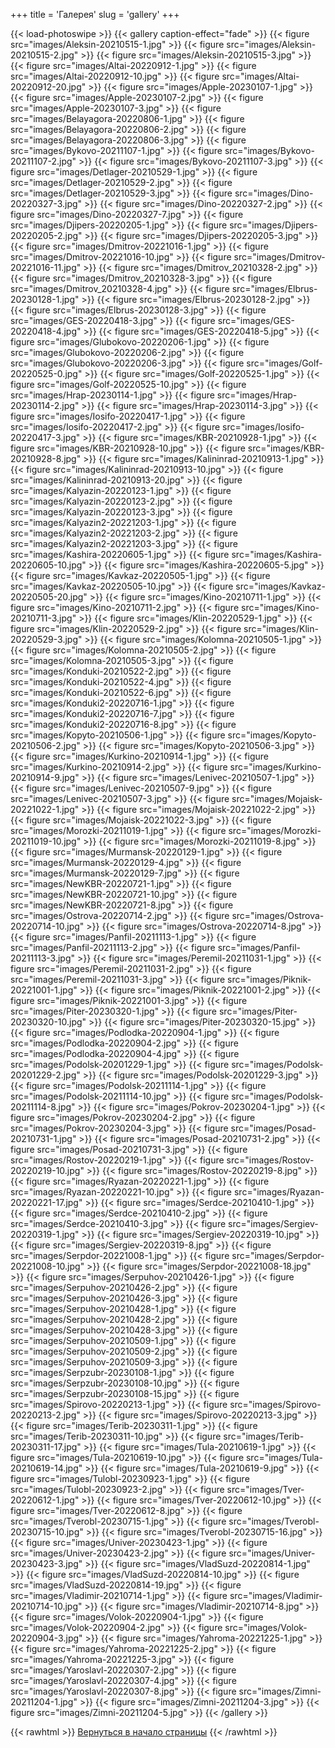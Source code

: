 +++
title = 'Галерея'
slug = 'gallery'
+++

{{< load-photoswipe >}}
{{< gallery caption-effect="fade" >}}
{{< figure src="images/Aleksin-20210515-1.jpg" >}}
{{< figure src="images/Aleksin-20210515-2.jpg" >}}
{{< figure src="images/Aleksin-20210515-3.jpg" >}}
{{< figure src="images/Altai-20220912-1.jpg" >}}
{{< figure src="images/Altai-20220912-10.jpg" >}}
{{< figure src="images/Altai-20220912-20.jpg" >}}
{{< figure src="images/Apple-20230107-1.jpg" >}}
{{< figure src="images/Apple-20230107-2.jpg" >}}
{{< figure src="images/Apple-20230107-3.jpg" >}}
{{< figure src="images/Belayagora-20220806-1.jpg" >}}
{{< figure src="images/Belayagora-20220806-2.jpg" >}}
{{< figure src="images/Belayagora-20220806-3.jpg" >}}
{{< figure src="images/Bykovo-20211107-1.jpg" >}}
{{< figure src="images/Bykovo-20211107-2.jpg" >}}
{{< figure src="images/Bykovo-20211107-3.jpg" >}}
{{< figure src="images/Detlager-20210529-1.jpg" >}}
{{< figure src="images/Detlager-20210529-2.jpg" >}}
{{< figure src="images/Detlager-20210529-3.jpg" >}}
{{< figure src="images/Dino-20220327-3.jpg" >}}
{{< figure src="images/Dino-20220327-2.jpg" >}}
{{< figure src="images/Dino-20220327-7.jpg" >}}
{{< figure src="images/Djipers-20220205-1.jpg" >}}
{{< figure src="images/Djipers-20220205-2.jpg" >}}
{{< figure src="images/Djipers-20220205-3.jpg" >}}
{{< figure src="images/Dmitrov-20221016-1.jpg" >}}
{{< figure src="images/Dmitrov-20221016-10.jpg" >}}
{{< figure src="images/Dmitrov-20221016-11.jpg" >}}
{{< figure src="images/Dmitrov_20210328-2.jpg" >}}
{{< figure src="images/Dmitrov_20210328-3.jpg" >}}
{{< figure src="images/Dmitrov_20210328-4.jpg" >}}
{{< figure src="images/Elbrus-20230128-1.jpg" >}}
{{< figure src="images/Elbrus-20230128-2.jpg" >}}
{{< figure src="images/Elbrus-20230128-3.jpg" >}}
{{< figure src="images/GES-20220418-3.jpg" >}}
{{< figure src="images/GES-20220418-4.jpg" >}}
{{< figure src="images/GES-20220418-5.jpg" >}}
{{< figure src="images/Glubokovo-20220206-1.jpg" >}}
{{< figure src="images/Glubokovo-20220206-2.jpg" >}}
{{< figure src="images/Glubokovo-20220206-3.jpg" >}}
{{< figure src="images/Golf-20220525-0.jpg" >}}
{{< figure src="images/Golf-20220525-1.jpg" >}}
{{< figure src="images/Golf-20220525-10.jpg" >}}
{{< figure src="images/Hrap-20230114-1.jpg" >}}
{{< figure src="images/Hrap-20230114-2.jpg" >}}
{{< figure src="images/Hrap-20230114-3.jpg" >}}
{{< figure src="images/Iosifo-20220417-1.jpg" >}}
{{< figure src="images/Iosifo-20220417-2.jpg" >}}
{{< figure src="images/Iosifo-20220417-3.jpg" >}}
{{< figure src="images/KBR-20210928-1.jpg" >}}
{{< figure src="images/KBR-20210928-10.jpg" >}}
{{< figure src="images/KBR-20210928-8.jpg" >}}
{{< figure src="images/Kalininrad-20210913-1.jpg" >}}
{{< figure src="images/Kalininrad-20210913-10.jpg" >}}
{{< figure src="images/Kalininrad-20210913-20.jpg" >}}
{{< figure src="images/Kalyazin-20220123-1.jpg" >}}
{{< figure src="images/Kalyazin-20220123-2.jpg" >}}
{{< figure src="images/Kalyazin-20220123-3.jpg" >}}
{{< figure src="images/Kalyazin2-20221203-1.jpg" >}}
{{< figure src="images/Kalyazin2-20221203-2.jpg" >}}
{{< figure src="images/Kalyazin2-20221203-3.jpg" >}}
{{< figure src="images/Kashira-20220605-1.jpg" >}}
{{< figure src="images/Kashira-20220605-10.jpg" >}}
{{< figure src="images/Kashira-20220605-5.jpg" >}}
{{< figure src="images/Kavkaz-20220505-1.jpg" >}}
{{< figure src="images/Kavkaz-20220505-10.jpg" >}}
{{< figure src="images/Kavkaz-20220505-20.jpg" >}}
{{< figure src="images/Kino-20210711-1.jpg" >}}
{{< figure src="images/Kino-20210711-2.jpg" >}}
{{< figure src="images/Kino-20210711-3.jpg" >}}
{{< figure src="images/Klin-20220529-1.jpg" >}}
{{< figure src="images/Klin-20220529-2.jpg" >}}
{{< figure src="images/Klin-20220529-3.jpg" >}}
{{< figure src="images/Kolomna-20210505-1.jpg" >}}
{{< figure src="images/Kolomna-20210505-2.jpg" >}}
{{< figure src="images/Kolomna-20210505-3.jpg" >}}
{{< figure src="images/Konduki-20210522-2.jpg" >}}
{{< figure src="images/Konduki-20210522-4.jpg" >}}
{{< figure src="images/Konduki-20210522-6.jpg" >}}
{{< figure src="images/Konduki2-20220716-1.jpg" >}}
{{< figure src="images/Konduki2-20220716-7.jpg" >}}
{{< figure src="images/Konduki2-20220716-8.jpg" >}}
{{< figure src="images/Kopyto-20210506-1.jpg" >}}
{{< figure src="images/Kopyto-20210506-2.jpg" >}}
{{< figure src="images/Kopyto-20210506-3.jpg" >}}
{{< figure src="images/Kurkino-20210914-1.jpg" >}}
{{< figure src="images/Kurkino-20210914-2.jpg" >}}
{{< figure src="images/Kurkino-20210914-9.jpg" >}}
{{< figure src="images/Lenivec-20210507-1.jpg" >}}
{{< figure src="images/Lenivec-20210507-9.jpg" >}}
{{< figure src="images/Lenivec-20210507-3.jpg" >}}
{{< figure src="images/Mojaisk-20221022-1.jpg" >}}
{{< figure src="images/Mojaisk-20221022-2.jpg" >}}
{{< figure src="images/Mojaisk-20221022-3.jpg" >}}
{{< figure src="images/Morozki-20211019-1.jpg" >}}
{{< figure src="images/Morozki-20211019-10.jpg" >}}
{{< figure src="images/Morozki-20211019-8.jpg" >}}
{{< figure src="images/Murmansk-20220129-1.jpg" >}}
{{< figure src="images/Murmansk-20220129-4.jpg" >}}
{{< figure src="images/Murmansk-20220129-7.jpg" >}}
{{< figure src="images/NewKBR-20220721-1.jpg" >}}
{{< figure src="images/NewKBR-20220721-10.jpg" >}}
{{< figure src="images/NewKBR-20220721-8.jpg" >}}
{{< figure src="images/Ostrova-20220714-2.jpg" >}}
{{< figure src="images/Ostrova-20220714-10.jpg" >}}
{{< figure src="images/Ostrova-20220714-8.jpg" >}}
{{< figure src="images/Panfil-20211113-1.jpg" >}}
{{< figure src="images/Panfil-20211113-2.jpg" >}}
{{< figure src="images/Panfil-20211113-3.jpg" >}}
{{< figure src="images/Peremil-20211031-1.jpg" >}}
{{< figure src="images/Peremil-20211031-2.jpg" >}}
{{< figure src="images/Peremil-20211031-3.jpg" >}}
{{< figure src="images/Piknik-20221001-1.jpg" >}}
{{< figure src="images/Piknik-20221001-2.jpg" >}}
{{< figure src="images/Piknik-20221001-3.jpg" >}}
{{< figure src="images/Piter-20230320-1.jpg" >}}
{{< figure src="images/Piter-20230320-10.jpg" >}}
{{< figure src="images/Piter-20230320-15.jpg" >}}
{{< figure src="images/Podlodka-20220904-1.jpg" >}}
{{< figure src="images/Podlodka-20220904-2.jpg" >}}
{{< figure src="images/Podlodka-20220904-4.jpg" >}}
{{< figure src="images/Podolsk-20201229-1.jpg" >}}
{{< figure src="images/Podolsk-20201229-2.jpg" >}}
{{< figure src="images/Podolsk-20201229-3.jpg" >}}
{{< figure src="images/Podolsk-20211114-1.jpg" >}}
{{< figure src="images/Podolsk-20211114-10.jpg" >}}
{{< figure src="images/Podolsk-20211114-8.jpg" >}}
{{< figure src="images/Pokrov-20230204-1.jpg" >}}
{{< figure src="images/Pokrov-20230204-2.jpg" >}}
{{< figure src="images/Pokrov-20230204-3.jpg" >}}
{{< figure src="images/Posad-20210731-1.jpg" >}}
{{< figure src="images/Posad-20210731-2.jpg" >}}
{{< figure src="images/Posad-20210731-3.jpg" >}}
{{< figure src="images/Rostov-20220219-1.jpg" >}}
{{< figure src="images/Rostov-20220219-10.jpg" >}}
{{< figure src="images/Rostov-20220219-8.jpg" >}}
{{< figure src="images/Ryazan-20220221-1.jpg" >}}
{{< figure src="images/Ryazan-20220221-10.jpg" >}}
{{< figure src="images/Ryazan-20220221-17.jpg" >}}
{{< figure src="images/Serdce-20210410-1.jpg" >}}
{{< figure src="images/Serdce-20210410-2.jpg" >}}
{{< figure src="images/Serdce-20210410-3.jpg" >}}
{{< figure src="images/Sergiev-20220319-1.jpg" >}}
{{< figure src="images/Sergiev-20220319-10.jpg" >}}
{{< figure src="images/Sergiev-20220319-8.jpg" >}}
{{< figure src="images/Serpdor-20221008-1.jpg" >}}
{{< figure src="images/Serpdor-20221008-10.jpg" >}}
{{< figure src="images/Serpdor-20221008-18.jpg" >}}
{{< figure src="images/Serpuhov-20210426-1.jpg" >}}
{{< figure src="images/Serpuhov-20210426-2.jpg" >}}
{{< figure src="images/Serpuhov-20210426-3.jpg" >}}
{{< figure src="images/Serpuhov-20210428-1.jpg" >}}
{{< figure src="images/Serpuhov-20210428-2.jpg" >}}
{{< figure src="images/Serpuhov-20210428-3.jpg" >}}
{{< figure src="images/Serpuhov-20210509-1.jpg" >}}
{{< figure src="images/Serpuhov-20210509-2.jpg" >}}
{{< figure src="images/Serpuhov-20210509-3.jpg" >}}
{{< figure src="images/Serpzubr-20230108-1.jpg" >}}
{{< figure src="images/Serpzubr-20230108-10.jpg" >}}
{{< figure src="images/Serpzubr-20230108-15.jpg" >}}
{{< figure src="images/Spirovo-20220213-1.jpg" >}}
{{< figure src="images/Spirovo-20220213-2.jpg" >}}
{{< figure src="images/Spirovo-20220213-3.jpg" >}}
{{< figure src="images/Terib-20230311-1.jpg" >}}
{{< figure src="images/Terib-20230311-10.jpg" >}}
{{< figure src="images/Terib-20230311-17.jpg" >}}
{{< figure src="images/Tula-20210619-1.jpg" >}}
{{< figure src="images/Tula-20210619-10.jpg" >}}
{{< figure src="images/Tula-20210619-14.jpg" >}}
{{< figure src="images/Tula-20210619-9.jpg" >}}
{{< figure src="images/Tulobl-20230923-1.jpg" >}}
{{< figure src="images/Tulobl-20230923-2.jpg" >}}
{{< figure src="images/Tver-20220612-1.jpg" >}}
{{< figure src="images/Tver-20220612-10.jpg" >}}
{{< figure src="images/Tver-20220612-8.jpg" >}}
{{< figure src="images/Tverobl-20230715-1.jpg" >}}
{{< figure src="images/Tverobl-20230715-10.jpg" >}}
{{< figure src="images/Tverobl-20230715-16.jpg" >}}
{{< figure src="images/Univer-20230423-1.jpg" >}}
{{< figure src="images/Univer-20230423-2.jpg" >}}
{{< figure src="images/Univer-20230423-3.jpg" >}}
{{< figure src="images/VladSuzd-20220814-1.jpg" >}}
{{< figure src="images/VladSuzd-20220814-10.jpg" >}}
{{< figure src="images/VladSuzd-20220814-19.jpg" >}}
{{< figure src="images/Vladimir-20210714-1.jpg" >}}
{{< figure src="images/Vladimir-20210714-10.jpg" >}}
{{< figure src="images/Vladimir-20210714-8.jpg" >}}
{{< figure src="images/Volok-20220904-1.jpg" >}}
{{< figure src="images/Volok-20220904-2.jpg" >}}
{{< figure src="images/Volok-20220904-3.jpg" >}}
{{< figure src="images/Yahroma-20221225-1.jpg" >}}
{{< figure src="images/Yahroma-20221225-2.jpg" >}}
{{< figure src="images/Yahroma-20221225-3.jpg" >}}
{{< figure src="images/Yaroslavl-20220307-2.jpg" >}}
{{< figure src="images/Yaroslavl-20220307-4.jpg" >}}
{{< figure src="images/Yaroslavl-20220307-8.jpg" >}}
{{< figure src="images/Zimni-20211204-1.jpg" >}}
{{< figure src="images/Zimni-20211204-3.jpg" >}}
{{< figure src="images/Zimni-20211204-5.jpg" >}}
{{< /gallery >}}



{{< rawhtml >}}
<a href="#">Вернуться в начало страницы</a>
{{< /rawhtml >}}
